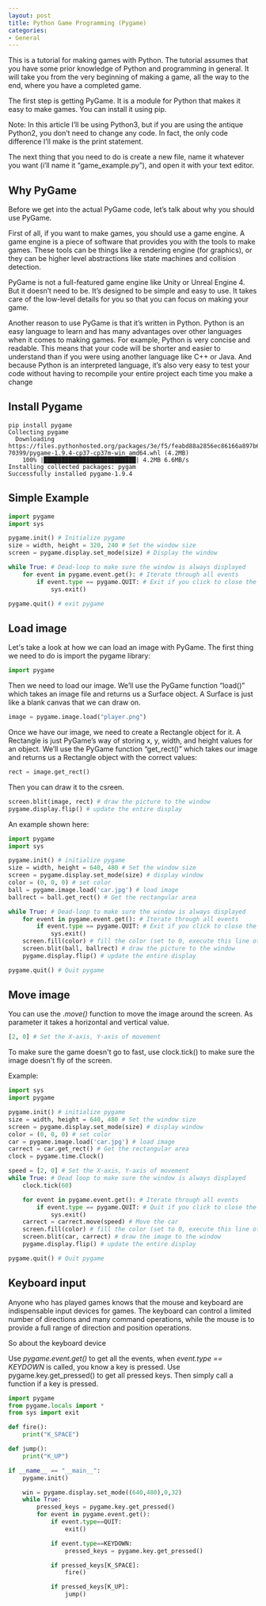 ```yaml
---
layout: post
title: Python Game Programming (Pygame)
categories:
- General
---
```

This is a tutorial for making games with Python. The tutorial assumes that you have some prior knowledge of Python and programming in general. It will take you from the very beginning of making a game, all the way to the end, where you have a completed game.

The first step is getting PyGame. It is a module for Python that makes it easy to make games. You can install it using pip.

Note: In this article I’ll be using Python3, but if you are using the antique Python2, you don’t need to change any code. In fact, the only code difference I’ll make is the print statement.

The next thing that you need to do is create a new file, name it whatever you want (i’ll name it “game_example.py”), and open it with your text editor.

## Why PyGame

Before we get into the actual PyGame code, let’s talk about why you should use PyGame.

First of all, if you want to make games, you should use a game engine. A game engine is a piece of software that provides you with the tools to make games. These tools can be things like a rendering engine (for graphics), or they can be higher level abstractions like state machines and collision detection.

PyGame is not a full-featured game engine like Unity or Unreal Engine 4. But it doesn’t need to be. It’s designed to be simple and easy to use. It takes care of the low-level details for you so that you can focus on making your game.

Another reason to use PyGame is that it’s written in Python. Python is an easy language to learn and has many advantages over other languages when it comes to making games. For example, Python is very concise and readable. This means that your code will be shorter and easier to understand than if you were using another language like C++ or Java. And because Python is an interpreted language, it’s also very easy to test your code without having to recompile your entire project each time you make a change

## Install Pygame

```
pip install pygame                
Collecting pygame                   
  Downloading https://files.pythonhosted.org/packages/3e/f5/feabd88a2856ec86166a897b62bfad828bfe7a94a27cbd7ebf07fd
70399/pygame-1.9.4-cp37-cp37m-win_amd64.whl (4.2MB)
    100% |██████████████████████████| 4.2MB 6.6MB/s
Installing collected packages: pygam
Successfully installed pygame-1.9.4 
```

## Simple Example

```python
import pygame
import sys

pygame.init() # Initialize pygame
size = width, height = 320, 240 # Set the window size
screen = pygame.display.set_mode(size) # Display the window

while True: # Dead-loop to make sure the window is always displayed
    for event in pygame.event.get(): # Iterate through all events
        if event.type == pygame.QUIT: # Exit if you click to close the window
            sys.exit()

pygame.quit() # exit pygame
```

## Load image

Let's take a look at how we can load an image with PyGame. The first thing we need to do is import the pygame library:

```python
import pygame
```

Then we need to load our image. We’ll use the PyGame function “load()” which takes an image file and returns us a Surface object. A Surface is just like a blank canvas that we can draw on.

```python
image = pygame.image.load("player.png")
```

Once we have our image, we need to create a Rectangle object for it. A Rectangle is just PyGame’s way of storing x, y, width, and height values for an object. We’ll use the PyGame function “get_rect()” which takes our image and returns us a Rectangle object with the correct values:

```python
rect = image.get_rect()
```

Then you can draw it to the csreen.

```python
screen.blit(image, rect) # draw the picture to the window
pygame.display.flip() # update the entire display
```

An example shown here:

```python
import pygame
import sys

pygame.init() # initialize pygame
size = width, height = 640, 480 # Set the window size
screen = pygame.display.set_mode(size) # display window
color = (0, 0, 0) # set color
ball = pygame.image.load('car.jpg') # load image
ballrect = ball.get_rect() # Get the rectangular area

while True: # Dead-loop to make sure the window is always displayed
    for event in pygame.event.get(): # Iterate through all events
        if event.type == pygame.QUIT: # Exit if you click to close the window
            sys.exit()
    screen.fill(color) # fill the color (set to 0, execute this line of code or not)
    screen.blit(ball, ballrect) # draw the picture to the window
    pygame.display.flip() # update the entire display

pygame.quit() # Quit pygame
```

## Move image

You can use the *.move()* function to move the image around the screen. As parameter it takes a horizontal and vertical value.

```python
[2, 0] # Set the X-axis, Y-axis of movement
```

To make sure the game doesn't go to fast, use clock.tick() to make sure the image doesn't fly of the screen. 

Example:

```python
import sys
import pygame

pygame.init() # initialize pygame
size = width, height = 640, 480 # Set the window size
screen = pygame.display.set_mode(size) # display window
color = (0, 0, 0) # set color
car = pygame.image.load('car.jpg') # load image
carrect = car.get_rect() # Get the rectangular area
clock = pygame.time.Clock()

speed = [2, 0] # Set the X-axis, Y-axis of movement
while True: # Dead loop to make sure the window is always displayed
    clock.tick(60) 

    for event in pygame.event.get(): # Iterate through all events
        if event.type == pygame.QUIT: # Quit if you click to close the window
            sys.exit()
    carrect = carrect.move(speed) # Move the car
    screen.fill(color) # fill the color (set to 0, execute this line of code is the same)
    screen.blit(car, carrect) # draw the image to the window
    pygame.display.flip() # update the entire display

pygame.quit() # Quit pygame
```


## Keyboard input

Anyone who has played games knows that the mouse and keyboard are indispensable input devices for games. The keyboard can control a limited number of directions and many command operations, while the mouse is to provide a full range of direction and position operations. 

So about the keyboard device

Use *pygame.event.get()* to get all the events, when *event.type == KEYDOWN* is called, you know a key is pressed. Use pygame.key.get_pressed() to get all pressed keys. Then simply call a function if a key is pressed.

```python
import pygame
from pygame.locals import *
from sys import exit

def fire():
    print("K_SPACE")

def jump():
    print("K_UP")

if __name__ == "__main__":
    pygame.init()

    win = pygame.display.set_mode((640,480),0,32)
    while True:
        pressed_keys = pygame.key.get_pressed()
        for event in pygame.event.get():
            if event.type==QUIT:
                exit()

            if event.type==KEYDOWN:
                pressed_keys = pygame.key.get_pressed()

            if pressed_keys[K_SPACE]:
                fire()

            if pressed_keys[K_UP]:
                jump()
```


